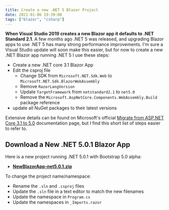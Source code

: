 ```yaml
---
title: Create a new .NET 5 Blazor Project
date: 2021-01-06 19:39:00
tags: ["blazor", "csharp"]
---
```




**When Visual Studio 2019 creates a new Blazor app it defaults to .NET Standard 2.1**. A few months ago .NET 5 was released, and upgrading Blazor apps to use .NET 5 has many strong performance improvements. I'm sure a Visual Studio update will soon make this easier, but for now to create a new .NET Blazor app running .NET 5 I use these steps:

* Create a new .NET core 3.1 Blazor App
* Edit the csproj file
  * Change SDK from `Microsoft.NET.Sdk.Web` to `Microsoft.NET.Sdk.BlazorWebAssembly`
  * Remove `RazorLangVersion` 
  * Update `TargetFramework` from `netstandard2.1` to `net5.0`
  * Remove the `Microsoft.AspNetCore.Components.WebAssembly.Build` package reference
* update all NuGet packages to their latest versions

Extensive details can be found on Microsoft's official [Migrate from ASP.NET Core 3.1 to 5.0](https://docs.microsoft.com/en-us/aspnet/core/migration/31-to-50?view=aspnetcore-5.0&tabs=visual-studio#update-blazor-webassembly-projects) documentation page, but I find this short list of steps easier to refer to.

## Download a New .NET 5.0.1 Blazor App

Here is a new project running .NET 5.0.1 with Bootstrap 5.0 alpha:

* [**NewBlazorApp-net5.0.1.zip**](https://swharden.com/static/2021/01/06/NewBlazorApp-net5.0.1.zip)

To change the project name/namespace:
* Rename the `.sln` and `.csproj` files
* Update the `.sln` file in a text editor to match the new filenames
* Update the namespace in `Program.cs`
* Update the namespaces in `_Imports.razor`
